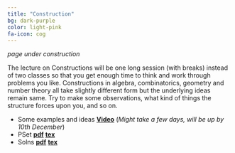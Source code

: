 ```yaml
---
title: "Construction"
bg: dark-purple
color: light-pink
fa-icon: cog
---
```




*page under construction*

The lecture on Constructions will be one long session (with breaks) instead of two classes so that you get enough time to think and work through problems you like. Constructions in algebra, combinatorics, geometry and number theory all take slightly different form but the underlying ideas remain same. Try to make some observations, what kind of things the structure forces upon you, and so on.

- Some examples and ideas [**Video**]() (*Might take a few days, will be up by 10th December*)
- PSet [**pdf**](pdfs\constructions\pset.pdf)      [**tex**](pdfs\constructions\pset.tex)
- Solns [**pdf**](pdfs\constructions\pset-soln.pdf)      [**tex**](pdfs\constructions\pset-soln.tex)